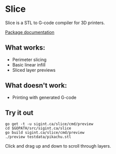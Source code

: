Slice
=====

Slice is a STL to G-code compiler for 3D printers.

[Package documentation](https://godoc.org/sigint.ca/slice)

## What works:
* Perimeter slicing
* Basic linear infill
* Sliced layer previews

## What doesn't work:
* Printing with generated G-code

## Try it out
```
go get -t -u sigint.ca/slice/cmd/preview
cd $GOPATH/src/sigint.ca/slice
go build sigint.ca/slice/cmd/preview
./preview testdata/pikachu.stl
```

Click and drag up and down to scroll through layers.
